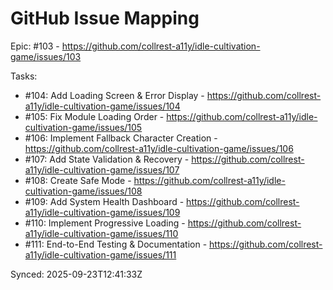 # GitHub Issue Mapping

Epic: #103 - https://github.com/collrest-a11y/idle-cultivation-game/issues/103

Tasks:
- #104: Add Loading Screen & Error Display - https://github.com/collrest-a11y/idle-cultivation-game/issues/104
- #105: Fix Module Loading Order - https://github.com/collrest-a11y/idle-cultivation-game/issues/105
- #106: Implement Fallback Character Creation - https://github.com/collrest-a11y/idle-cultivation-game/issues/106
- #107: Add State Validation & Recovery - https://github.com/collrest-a11y/idle-cultivation-game/issues/107
- #108: Create Safe Mode - https://github.com/collrest-a11y/idle-cultivation-game/issues/108
- #109: Add System Health Dashboard - https://github.com/collrest-a11y/idle-cultivation-game/issues/109
- #110: Implement Progressive Loading - https://github.com/collrest-a11y/idle-cultivation-game/issues/110
- #111: End-to-End Testing & Documentation - https://github.com/collrest-a11y/idle-cultivation-game/issues/111

Synced: 2025-09-23T12:41:33Z
